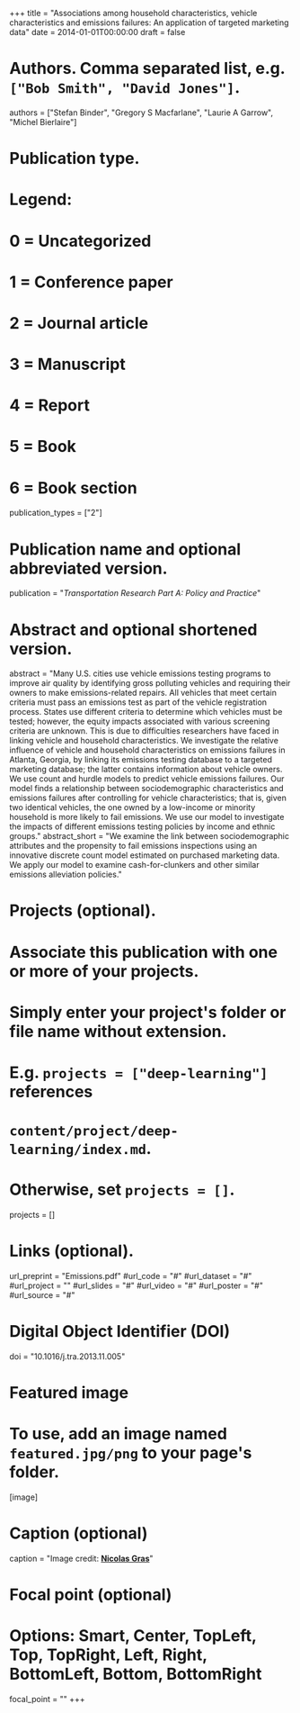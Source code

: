 +++
title = "Associations among household characteristics, vehicle characteristics and emissions failures: An application of targeted marketing data"
date = 2014-01-01T00:00:00
draft = false

# Authors. Comma separated list, e.g. `["Bob Smith", "David Jones"]`.
authors = ["Stefan Binder", "Gregory S Macfarlane", "Laurie A Garrow", "Michel Bierlaire"]

# Publication type.
# Legend:
# 0 = Uncategorized
# 1 = Conference paper
# 2 = Journal article
# 3 = Manuscript
# 4 = Report
# 5 = Book
# 6 = Book section
publication_types = ["2"]

# Publication name and optional abbreviated version.
publication = "*Transportation Research Part A: Policy and Practice*"

# Abstract and optional shortened version.
abstract = "Many U.S. cities use vehicle emissions testing programs to improve air quality by identifying gross polluting vehicles and requiring their owners to make emissions-related repairs. All vehicles that meet certain criteria must pass an emissions test as part of the vehicle registration process. States use different criteria to determine which vehicles must be tested; however, the equity impacts associated with various screening criteria are unknown. This is due to difficulties researchers have faced in linking vehicle and household characteristics. We investigate the relative influence of vehicle and household characteristics on emissions failures in Atlanta, Georgia, by linking its emissions testing database to a targeted marketing database; the latter contains information about vehicle owners. We use count and hurdle models to predict vehicle emissions failures. Our model finds a relationship between sociodemographic characteristics and emissions failures after controlling for vehicle characteristics; that is, given two identical vehicles, the one owned by a low-income or minority household is more likely to fail emissions. We use our model to investigate the impacts of different emissions testing policies by income and ethnic groups."
abstract_short = "We examine the link between sociodemographic attributes and the propensity to fail emissions inspections using an innovative discrete count model estimated on purchased marketing data. We apply our model to examine cash-for-clunkers and other similar emissions alleviation policies."

# Projects (optional).
#   Associate this publication with one or more of your projects.
#   Simply enter your project's folder or file name without extension.
#   E.g. `projects = ["deep-learning"]` references
#   `content/project/deep-learning/index.md`.
#   Otherwise, set `projects = []`.
projects = []


# Links (optional).
url_preprint = "Emissions.pdf"
#url_code = "#"
#url_dataset = "#"
#url_project = ""
#url_slides = "#"
#url_video = "#"
#url_poster = "#"
#url_source = "#"


# Digital Object Identifier (DOI)
doi = "10.1016/j.tra.2013.11.005"

# Featured image
# To use, add an image named `featured.jpg/png` to your page's folder.
[image]
  # Caption (optional)
  caption = "Image credit: [**Nicolas Gras**](https://unsplash.com/photos/64HfQ-qInMs)"

  # Focal point (optional)
  # Options: Smart, Center, TopLeft, Top, TopRight, Left, Right, BottomLeft, Bottom, BottomRight
  focal_point = ""
+++
